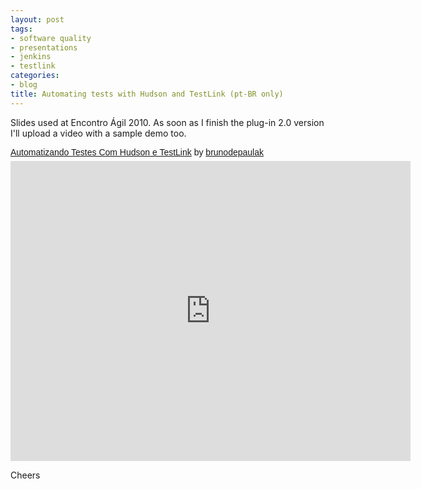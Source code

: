 ```yaml
---
layout: post
tags:
- software quality
- presentations
- jenkins
- testlink
categories:
- blog
title: Automating tests with Hudson and TestLink (pt-BR only)
---
```


Slides used at Encontro &Aacute;gil 2010. As soon as I finish the plug-in 2.0 version I'll upload a video with a sample demo too.

<p  style=" margin: 12px auto 6px auto; font-family: Helvetica,Arial,Sans-serif; font-style: normal; font-variant: normal; font-weight: normal; font-size: 14px; line-height: normal; font-size-adjust: none; font-stretch: normal; -x-system-font: none; display: block;">   <a title="View Automatizando Testes Com Hudson e TestLink on Scribd" href="http://www.scribd.com/doc/43729582/Automatizando-Testes-Com-Hudson-e-TestLink"  style="text-decoration: underline;" >Automatizando Testes Com Hudson e TestLink</a> by <a title="View brunodepaulak's profile on Scribd" href="http://www.scribd.com/brunodepaulak"  style="text-decoration: underline;" >brunodepaulak</a></p><iframe class="scribd_iframe_embed" src="http://www.scribd.com/embeds/43729582/content?start_page=1&view_mode=scroll&access_key=key-pt0mfwj6fzvdokv48t4" data-auto-height="false" data-aspect-ratio="1.33333333333333" scrolling="no" id="doc_39804" width="640" height="480" frameborder="0"></iframe>

Cheers
